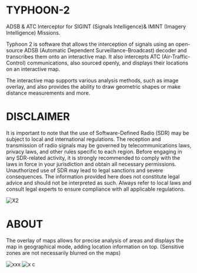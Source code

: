 # TYPHOON-2
ADSB &amp; ATC Interceptor for SIGINT (Signals Intelligence)&amp; IMINT (Imagery Intelligence) Missions.

Typhoon 2 is software that allows the interception of signals using an open-source ADSB (Automatic Dependent Surveillance-Broadcast) decoder and transcribes them onto an interactive map. 
It also intercepts ATC (Air-Traffic-Control) communications, also sourced openly, and displays their locations on an interactive map.

The interactive map supports various analysis methods, such as image overlay, and also provides the ability to draw geometric shapes or make distance measurements and more.

# DISCLAIMER

It is important to note that the use of Software-Defined Radio (SDR) may be subject to local and international regulations. The reception and transmission of radio signals may be governed by telecommunications laws, privacy laws, and other rules specific to each region. Before engaging in any SDR-related activity, it is strongly recommended to comply with the laws in force in your jurisdiction and obtain all necessary permissions. Unauthorized use of SDR may lead to legal sanctions and severe consequences. The information provided here does not constitute legal advice and should not be interpreted as such. Always refer to local laws and consult legal experts to ensure compliance with all applicable regulations.

![X2](https://github.com/DK27ss/TYPHOON-2-/assets/134336163/7401b5bf-45e5-4ba6-a933-3e56b7c1a360)

# ABOUT

The overlay of maps allows for precise analysis of areas and displays the map in geographical mode, adding location information on top. (Sensitive zones are not necessarily blurred on the maps)


![xxx](https://github.com/DK27ss/TYPHOON-2-/assets/134336163/0584fc99-35d2-46ff-9999-1fc4cf144447)
![x c](https://github.com/DK27ss/TYPHOON-2-/assets/134336163/c955881a-cb02-4794-b8d2-50b064bbc1f2)

